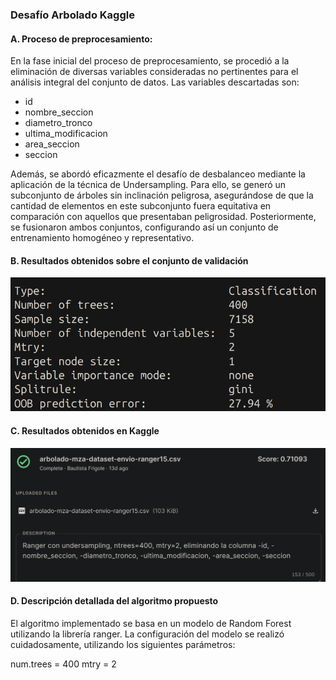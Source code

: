 ### Desafío Arbolado Kaggle

#### A. Proceso de preprocesamiento:

En la fase inicial del proceso de preprocesamiento, se procedió a la eliminación de diversas variables consideradas no pertinentes para el análisis integral del conjunto de datos. Las variables descartadas son:

- id
- nombre_seccion
- diametro_tronco
- ultima_modificacion
- area_seccion
- seccion

Además, se abordó eficazmente el desafío de desbalanceo mediante la aplicación de la técnica de Undersampling. Para ello, se generó un subconjunto de árboles sin inclinación peligrosa, asegurándose de que la cantidad de elementos en este subconjunto fuera equitativa en comparación con aquellos que presentaban peligrosidad. Posteriormente, se fusionaron ambos conjuntos, configurando así un conjunto de entrenamiento homogéneo y representativo.

#### B. Resultados obtenidos sobre el conjunto de validación

![validation](./images/image-1.png)

#### C. Resultados obtenidos en Kaggle

![kaggle](./images/image.png)

#### D. Descripción detallada del algoritmo propuesto

El algoritmo implementado se basa en un modelo de Random Forest utilizando la librería ranger. La configuración del modelo se realizó cuidadosamente, utilizando los siguientes parámetros:

num.trees = 400
mtry = 2
